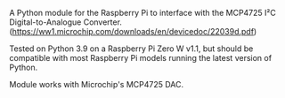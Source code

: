 A Python module for the Raspberry Pi to interface with the MCP4725 I²C Digital-to-Analogue Converter. (https://ww1.microchip.com/downloads/en/devicedoc/22039d.pdf) 

Tested on Python 3.9 on a Raspberry Pi Zero W v1.1, but should be compatible with most Raspberry Pi models running the latest version of Python.

Module works with Microchip's MCP4725 DAC.
